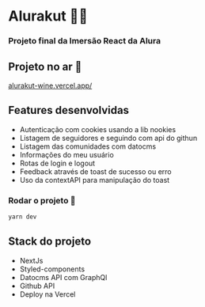 # Alurakut 👨‍💻

### Projeto final da Imersão React da Alura

## Projeto no ar 🚀
[alurakut-wine.vercel.app/](alurakut-wine.vercel.app/)

## Features desenvolvidas
- Autenticação com cookies usando a lib nookies
- Listagem de seguidores e seguindo com api do githun
- Listagem das comunidades com datocms
- Informações do meu usuário
- Rotas de login e logout
- Feedback através de toast de sucesso ou erro
- Uso da contextAPI para manipulação do toast

### Rodar o projeto 🧾

```bash
yarn dev
```
## Stack do projeto
- NextJs
- Styled-components
- Datocms API com GraphQl
- Github API
- Deploy na Vercel
